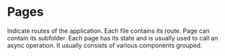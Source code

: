 # Pages

Indicate routes of the application. Each file contains its route. Page can contain its subfolder. Each page has its state and is usually used to call an async operation. It usually consists of various components grouped.
